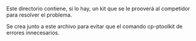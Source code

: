 Este directorio contiene, si lo hay, un kit que se le prooverá al competidor para resolver el problema.

Se crea junto a este archivo para evitar que el comando cp-ptoolkit de errores innecesarios.